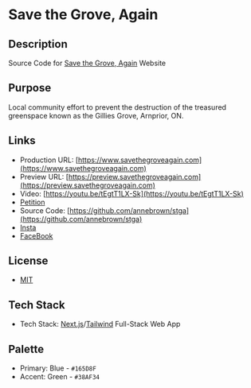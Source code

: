 # Save the Grove, Again

## Description

Source Code for [Save the Grove, Again](https://www.savethegroveagain.com) Website

## Purpose

Local community effort to prevent the destruction of the treasured greenspace known as the Gillies Grove, Arnprior, ON.

## Links

- Production URL: [https://www.savethegroveagain.com](https://www.savethegroveagain.com)
- Preview URL: [https://preview.savethegroveagain.com](https://preview.savethegroveagain.com)
- Video: [https://youtu.be/tEgtT1LX-Sk](https://youtu.be/tEgtT1LX-Sk)
- [Petition](https://www.change.org/p/save-the-grove-again-7292e6ca-eb8e-426a-8809-0bb608f24120)
- Source Code: [https://github.com/annebrown/stga](https://github.com/annebrown/stga)
- [Insta](https://www.instagram.com/savethegroveagain/)
- [FaceBook](https://www.facebook.com/people/Save-the-Grove-Again/61565284064994/)

## License

- [MIT](/LICENSE)

## Tech Stack

- Tech Stack: [Next.js](https://nextjs.org/)/[Tailwind](https://tailwindcss.com/) Full-Stack Web App
  

## Palette

- Primary: Blue - `#165D8F`
- Accent: Green - `#38AF34`
